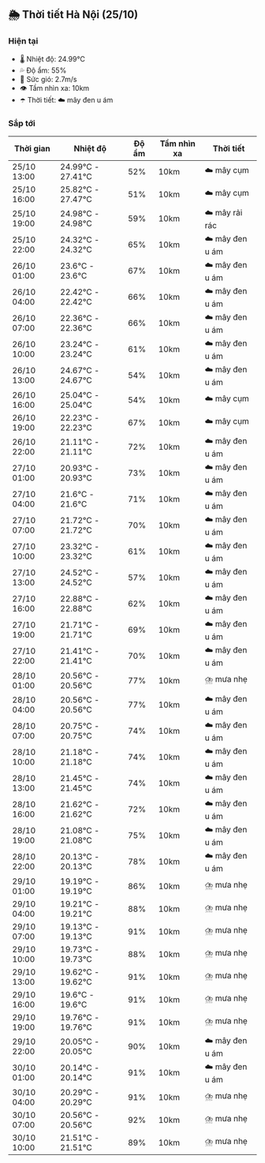 ## 🌦️ Thời tiết Hà Nội (25/10)

### Hiện tại

- 🌡️ Nhiệt độ: 24.99℃
- 💦 Độ ẩm: 55%
- 💨 Sức gió: 2.7m/s
- 👁️ Tầm nhìn xa: 10km
- ☂️ Thời tiết: ☁️ mây đen u ám

### Sắp tới

| Thời gian | Nhiệt độ | Độ ẩm | Tầm nhìn xa | Thời tiết |
| --- | --- | --- | --- | --- |
| 25/10 13:00 | 24.99℃ - 27.41℃ | 52% | 10km | ☁️ mây cụm |
| 25/10 16:00 | 25.82℃ - 27.47℃ | 51% | 10km | ☁️ mây cụm |
| 25/10 19:00 | 24.98℃ - 24.98℃ | 59% | 10km | ☁️ mây rải rác |
| 25/10 22:00 | 24.32℃ - 24.32℃ | 65% | 10km | ☁️ mây đen u ám |
| 26/10 01:00 | 23.6℃ - 23.6℃ | 67% | 10km | ☁️ mây đen u ám |
| 26/10 04:00 | 22.42℃ - 22.42℃ | 66% | 10km | ☁️ mây đen u ám |
| 26/10 07:00 | 22.36℃ - 22.36℃ | 66% | 10km | ☁️ mây đen u ám |
| 26/10 10:00 | 23.24℃ - 23.24℃ | 61% | 10km | ☁️ mây đen u ám |
| 26/10 13:00 | 24.67℃ - 24.67℃ | 54% | 10km | ☁️ mây đen u ám |
| 26/10 16:00 | 25.04℃ - 25.04℃ | 54% | 10km | ☁️ mây cụm |
| 26/10 19:00 | 22.23℃ - 22.23℃ | 67% | 10km | ☁️ mây cụm |
| 26/10 22:00 | 21.11℃ - 21.11℃ | 72% | 10km | ☁️ mây đen u ám |
| 27/10 01:00 | 20.93℃ - 20.93℃ | 73% | 10km | ☁️ mây đen u ám |
| 27/10 04:00 | 21.6℃ - 21.6℃ | 71% | 10km | ☁️ mây đen u ám |
| 27/10 07:00 | 21.72℃ - 21.72℃ | 70% | 10km | ☁️ mây đen u ám |
| 27/10 10:00 | 23.32℃ - 23.32℃ | 61% | 10km | ☁️ mây đen u ám |
| 27/10 13:00 | 24.52℃ - 24.52℃ | 57% | 10km | ☁️ mây đen u ám |
| 27/10 16:00 | 22.88℃ - 22.88℃ | 62% | 10km | ☁️ mây đen u ám |
| 27/10 19:00 | 21.71℃ - 21.71℃ | 69% | 10km | ☁️ mây đen u ám |
| 27/10 22:00 | 21.41℃ - 21.41℃ | 70% | 10km | ☁️ mây đen u ám |
| 28/10 01:00 | 20.56℃ - 20.56℃ | 77% | 10km | ⛈️ mưa nhẹ |
| 28/10 04:00 | 20.56℃ - 20.56℃ | 77% | 10km | ☁️ mây đen u ám |
| 28/10 07:00 | 20.75℃ - 20.75℃ | 74% | 10km | ☁️ mây đen u ám |
| 28/10 10:00 | 21.18℃ - 21.18℃ | 74% | 10km | ☁️ mây đen u ám |
| 28/10 13:00 | 21.45℃ - 21.45℃ | 74% | 10km | ☁️ mây đen u ám |
| 28/10 16:00 | 21.62℃ - 21.62℃ | 72% | 10km | ☁️ mây đen u ám |
| 28/10 19:00 | 21.08℃ - 21.08℃ | 75% | 10km | ☁️ mây đen u ám |
| 28/10 22:00 | 20.13℃ - 20.13℃ | 78% | 10km | ☁️ mây đen u ám |
| 29/10 01:00 | 19.19℃ - 19.19℃ | 86% | 10km | ⛈️ mưa nhẹ |
| 29/10 04:00 | 19.21℃ - 19.21℃ | 88% | 10km | ⛈️ mưa nhẹ |
| 29/10 07:00 | 19.13℃ - 19.13℃ | 91% | 10km | ⛈️ mưa nhẹ |
| 29/10 10:00 | 19.73℃ - 19.73℃ | 88% | 10km | ⛈️ mưa nhẹ |
| 29/10 13:00 | 19.62℃ - 19.62℃ | 91% | 10km | ⛈️ mưa nhẹ |
| 29/10 16:00 | 19.6℃ - 19.6℃ | 91% | 10km | ⛈️ mưa nhẹ |
| 29/10 19:00 | 19.76℃ - 19.76℃ | 91% | 10km | ⛈️ mưa nhẹ |
| 29/10 22:00 | 20.05℃ - 20.05℃ | 90% | 10km | ☁️ mây đen u ám |
| 30/10 01:00 | 20.14℃ - 20.14℃ | 91% | 10km | ☁️ mây đen u ám |
| 30/10 04:00 | 20.29℃ - 20.29℃ | 91% | 10km | ⛈️ mưa nhẹ |
| 30/10 07:00 | 20.56℃ - 20.56℃ | 92% | 10km | ⛈️ mưa nhẹ |
| 30/10 10:00 | 21.51℃ - 21.51℃ | 89% | 10km | ⛈️ mưa nhẹ |
